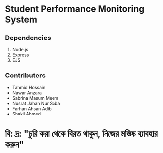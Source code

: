 # Student Performance Monitoring System


## Dependencies
1. Node.js
2. Express
3. EJS

## Contributers
* Tahmid Hossain
* Nawar Anzara
* Sabrina Masum Meem
* Nusrat Jahan Nur Saba
* Farhan Ahsan Adib
* Shakil Ahmed

# বি: দ্র: "চুরি করা থেকে বিরত থাকুন, নিজের মস্তিষ্ক ব্যাবহার করুন"

